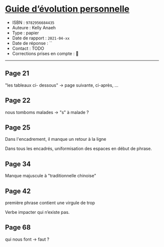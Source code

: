 # [Guide d’évolution personnelle](https://www.goodreads.com/book/show/56936162-guide-d-volution-personnelle)
- ISBN : `9782956684435`
- Auteure : Kelly Anaeh
- Type : papier
- Date de rapport : `2021-04-xx`
- Date de réponse : ``
- Contact : TODO
- Corrections prises en compte : 📝

---

## Page 21

"les tableaux ci- dessous" -> page suivante, ci-après, ...

## Page 22

nous tomboms malades -> "s" à malade ?

## Page 25
Dans l'encadrement, il manque un retour à la ligne

Dans tous les encadrés, uniformisation des espaces en début de phrase.

## Page 34

Manque majuscule à "traditionnelle chinoise"


## Page 42

première phrase contient une virgule de trop

Verbe impacter qui n’existe pas.

## Page 68

qui nous font -> faut ?